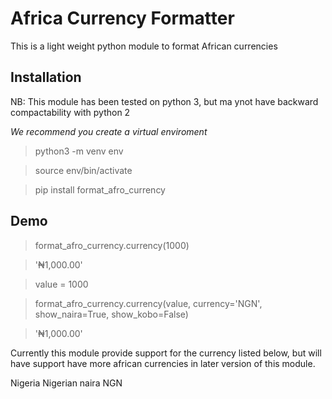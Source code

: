 # Africa Currency Formatter
This is a light weight python module to format African currencies

## Installation
NB: This module has been tested on python 3, but ma ynot have
backward compactability with python 2

*We recommend you create a virtual enviroment*
> python3 -m venv env

> source env/bin/activate

> pip install format_afro_currency

## Demo
> format_afro_currency.currency(1000)

> '₦1,000.00'

> value = 1000

> format_afro_currency.currency(value, currency='NGN', show_naira=True, show_kobo=False)

> '₦1,000.00'

Currently this module provide support for the currency listed below,
but will have support have more african currencies in later version of this module.

Nigeria 				Nigerian naira 			NGN
